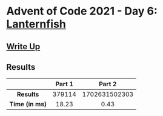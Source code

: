 # Advent of Code 2021 - Day 6: [Lanternfish](https://adventofcode.com/2021/day/6)

## [Write Up](https://codingap.github.io/advent-of-code/writeups/2021/day06)

## Results

|                  | **Part 1** | **Part 2** |
| :--------------: | :--------: | :--------: |
|   **Results**    | 379114 | 1702631502303 |
| **Time (in ms)** | 18.23 | 0.43 |
